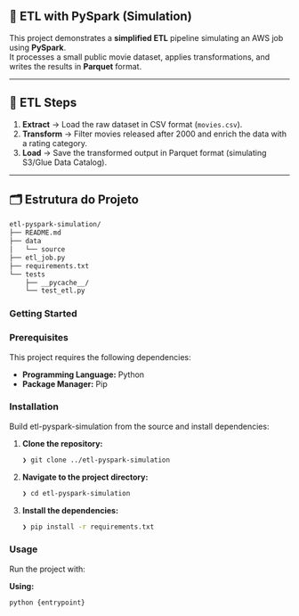 ## 🚀 ETL with PySpark (Simulation)

This project demonstrates a **simplified ETL** pipeline simulating an AWS job using **PySpark**.  
It processes a small public movie dataset, applies transformations, and writes the results in **Parquet** format.

---

## 📌 ETL Steps
1. **Extract** → Load the raw dataset in CSV format (`movies.csv`).  
2. **Transform** → Filter movies released after 2000 and enrich the data with a rating category.  
3. **Load** → Save the transformed output in Parquet format (simulating S3/Glue Data Catalog).

---

## 🗂 Estrutura do Projeto

```sh
etl-pyspark-simulation/
├── README.md
├── data
│   └── source
├── etl_job.py
├── requirements.txt
└── tests
    ├── __pycache__/
    └── test_etl.py
```
### Getting Started

### Prerequisites

This project requires the following dependencies:

- **Programming Language:** Python
- **Package Manager:** Pip

### Installation

Build etl-pyspark-simulation from the source and install dependencies:

1. **Clone the repository:**
   ```sh
   ❯ git clone ../etl-pyspark-simulation
    ```

2. **Navigate to the project directory:**

    ```sh
    ❯ cd etl-pyspark-simulation
    ```

3. **Install the dependencies:**

    ```sh
    ❯ pip install -r requirements.txt
    ```

### Usage

Run the project with:

**Using:**
```sh
python {entrypoint}
```